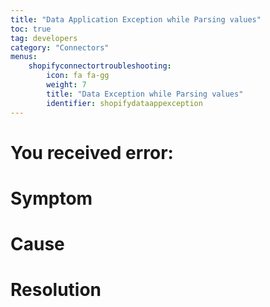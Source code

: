 ```yaml
---
title: "Data Application Exception while Parsing values"
toc: true
tag: developers
category: "Connectors"
menus: 
    shopifyconnectortroubleshooting:
        icon: fa fa-gg
        weight: 7
        title: "Data Exception while Parsing values"
        identifier: shopifydataappexception
---
```


# You received error:

# Symptom

# Cause
# Resolution






